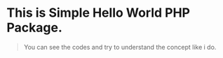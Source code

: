 # This is Simple Hello World PHP Package.

> You can see the codes and try to understand the concept like i do.
